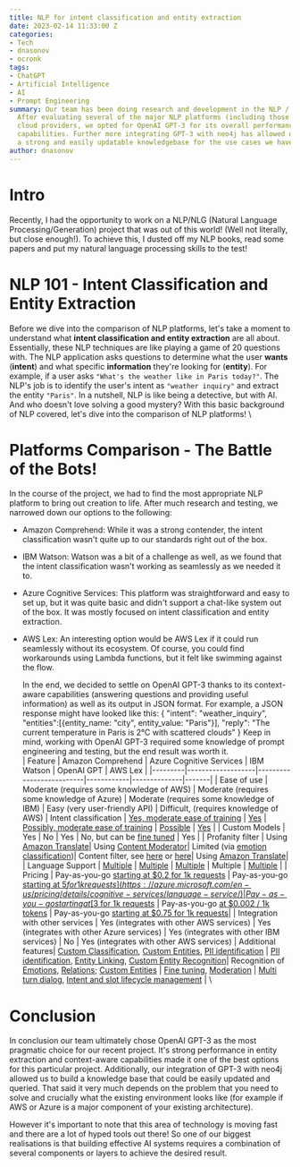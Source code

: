 ```yaml
---
title: NLP for intent classification and entity extraction
date: 2023-02-14 11:33:00 Z
categories:
- Tech
- dnasonov
- ocronk
tags:
- ChatGPT
- Artificial Intelligence
- AI
- Prompt Engineering
summary: Our team has been doing research and development in the NLP / NLG space recently.
  After evaluating several of the major NLP platforms (including those from the major
  cloud providers, we opted for OpenAI GPT-3 for its overall performance and context-aware
  capabilities. Further more integrating GPT-3 with neo4j has allowed us to establish
  a strong and easily updatable knowledgebase for the use cases we have been exploring.
author: dnasonov
---
```


# Intro

Recently, I had the opportunity to work on a NLP/NLG (Natural Language Processing/Generation) project that was out of this world! (Well not literally, but close enough!).
To achieve this, I dusted off my NLP books, read some papers and put my natural language processing skills to the test!

# NLP 101 - Intent Classification and Entity Extraction

Before we dive into the comparison of NLP platforms, let's take a moment to understand what **intent classification and entity extraction** are all about. Essentially, these NLP techniques are like playing a game of 20 questions with. The NLP application asks questions to determine what the user **wants** (**intent**) and what specific **information** they're looking for (**entity**).
For example, if a user asks `"What's the weather like in Paris today?"`. The NLP's job is to identify the user's intent as `"weather inquiry"` and extract the entity `"Paris"`.
In a nutshell, NLP is like being a detective, but with AI. And who doesn't love solving a good mystery? With this basic background of NLP covered, let's dive into the comparison of NLP platforms!
\\

# Platforms Comparison - The Battle of the Bots!

In the course of the project, we had to find the most appropriate NLP platform to bring out creation to life. After much research and testing, we narrowed down our options to the following:

* Amazon Comprehend: While it was a strong contender, the intent classification wasn't quite up to our standards right out of the box.

* IBM Watson: Watson was a bit of a challenge as well, as we found that the intent classification wasn't working as seamlessly as we needed it to.

* Azure Cognitive Services: This platform was straightforward and easy to set up, but it was quite basic and didn't support a chat-like system out of the box. It was mostly focused on intent classification and entity extraction.

* AWS Lex: An interesting option would be AWS Lex if it could run seamlessly without its ecosystem. Of course, you could find workarounds using Lambda functions, but it felt like swimming against the flow.

  In the end, we decided to settle on OpenAI GPT-3 thanks to its context-aware capabilities (answering questions and providing useful information) as well as its output in JSON format.
  For example, a JSON response might have looked like this:
  {
  "intent": "weather_inquiry",
  "entities":\[{entity_name: "city", entity_value: "Paris"}\],
  "reply": "The current temperature in Paris is 2°C with scattered clouds"
  }
  Keep in mind, working with OpenAI GPT-3 required some knowledge of prompt engineering and testing, but the end result was worth it.
  \
  | Feature | Amazon Comprehend | Azure Cognitive Services | IBM Watson | OpenAI GPT | AWS Lex |
  |---------|-------------------|--------------------------|------------|--------------|-------|
  | Ease of use | Moderate (requires some knowledge of AWS) | Moderate (requires some knowledge of Azure) | Moderate (requires some knowledge of IBM) | Easy (very user-friendly API) | Difficult, (requires knowledge of AWS)
  | Intent classification | [Yes, moderate ease of training](https://docs.aws.amazon.com/comprehend/latest/dg/how-document-classification.html) | [Yes](https://learn.microsoft.com/en-us/azure/cognitive-services/language-service/conversational-language-understanding/quickstart?pivots=language-studio#train-your-model) | [Possibly, moderate ease of training](https://cloud.ibm.com/docs/natural-language-understanding?topic=natural-language-understanding-classifications) | [Possible](https://www.pragnakalp.com/intent-classification-paraphrasing-examples-using-gpt-3/) | [Yes](https://docs.aws.amazon.com/lexv2/latest/dg/build-intents.html) |
  | Custom Models | Yes | No | Yes | No, but can be [fine tuned](https://beta.openai.com/docs/guides/fine-tuning) | Yes |
  | Profanity filter | Using [Amazon Translate](https://docs.aws.amazon.com/translate/latest/dg/customizing-translations-profanity.html)| Using [Content Moderator](https://azure.microsoft.com/en-gb/products/cognitive-services/content-moderator/)| Limited (via [emotion classification](https://www.ibm.com/demos/live/natural-language-understanding/self-service/home))| Content filter, see [here](https://beta.openai.com/docs/api-reference/moderations/create) or [here](https://beta.openai.com/docs/models/content-filter)| Using [Amazon Translate](https://docs.aws.amazon.com/translate/latest/dg/customizing-translations-profanity.html)|
  | Language Support | [Multiple](https://docs.aws.amazon.com/comprehend/latest/dg/supported-languages.html) | [Multiple](https://learn.microsoft.com/en-us/azure/cognitive-services/language-service/conversational-language-understanding/language-support) | [Multiple](https://cloud.ibm.com/docs/natural-language-understanding?topic=natural-language-understanding-language-support) | Multiple | [Multiple](https://docs.aws.amazon.com/lexv2/latest/dg/how-languages.html) |
  | Pricing | Pay-as-you-go [starting at $0.2 for 1k requests](https://aws.amazon.com/comprehend/pricing/) | Pay-as-you-go [starting at $5 for 1k requests](https://azure.microsoft.com/en-us/pricing/details/cognitive-services/language-service/) | Pay-as-you-go starting at [$3 for 1k requests](https://www.ibm.com/uk-en/cloud/watson-natural-language-understanding/pricing#:\~:text=Tier%201:%20USD%200.003/%20NLU,item%20for%20next%205,000,001\+%20items) | Pay-as-you-go [at $0.002 / 1k tokens](https://openai.com/api/pricing/) | Pay-as-you-go [starting at $0.75 for 1k requests](https://aws.amazon.com/lex/pricing/)|
  | Integration with other services | Yes (integrates with other AWS services) | Yes (integrates with other Azure services) | Yes (integrates with other IBM services) | No | Yes (integrates with other AWS services) |
  Additional features| [Custom Classification](https://docs.aws.amazon.com/comprehend/latest/dg/how-document-classification.html), [Custom Entities](https://docs.aws.amazon.com/comprehend/latest/dg/custom-entity-recognition.html), [PII identification](https://aws.amazon.com/comprehend/features/?refid=a7f57dee-fc58-4084-9037-cb552d58a5d5#PII_Identification_and_Redaction) | [PII identification](https://learn.microsoft.com/en-us/azure/cognitive-services/language-service/personally-identifiable-information/overview), [Entity Linking](https://learn.microsoft.com/en-us/azure/cognitive-services/language-service/entity-linking/overview), [Custom Entity Recognition](https://learn.microsoft.com/en-us/azure/cognitive-services/language-service/conversational-language-understanding/quickstart?pivots=rest-api)| Recognition of [Emotions](https://cloud.ibm.com/apidocs/natural-language-understanding#emotion), [Relations](https://cloud.ibm.com/apidocs/natural-language-understanding#relations); [Custom Entities](https://cloud.ibm.com/docs/natural-language-understanding?topic=natural-language-understanding-entities-and-relations) | [Fine tuning](https://beta.openai.com/docs/guides/fine-tuning), [Moderation](https://beta.openai.com/docs/guides/moderation/overview) | [Multi turn dialog](https://aws.amazon.com/lex/features/), [Intent and slot lifecycle management](https://aws.amazon.com/lex/features/) |
  \\

# Conclusion

In conclusion our team ultimately chose OpenAI GPT-3 as the most pragmatic choice for our recent project. It's strong performance in entity extraction and context-aware capabilities made it one of the best options for this particular project. Additionally, our integration of GPT-3 with neo4j allowed  us to build a knowledge base that could be easily updated and queried. That said it very much depends on the problem that you need to solve and crucially what the existing environment looks like (for example if AWS or Azure is a major component of your existing architecture).

However it's important  to note that this area of technology is moving fast and there are a lot of hyped tools out there! So one of our biggest realisations is that building effective AI systems requires a combination of several components or layers to achieve the desired result.